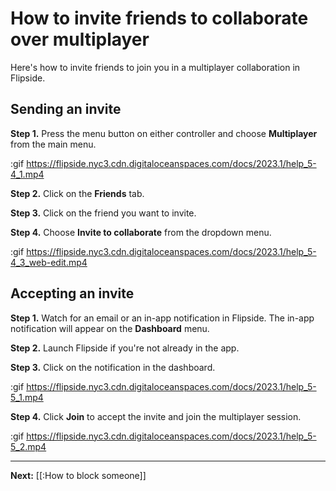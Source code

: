 # How to invite friends to collaborate over multiplayer

Here's how to invite friends to join you in a multiplayer collaboration in Flipside.

## Sending an invite

**Step 1.** Press the menu button on either controller and choose **Multiplayer** from the main menu.

:gif https://flipside.nyc3.cdn.digitaloceanspaces.com/docs/2023.1/help_5-4_1.mp4

**Step 2.** Click on the **Friends** tab.

**Step 3.** Click on the friend you want to invite.

**Step 4.** Choose **Invite to collaborate** from the dropdown menu.

:gif https://flipside.nyc3.cdn.digitaloceanspaces.com/docs/2023.1/help_5-4_3_web-edit.mp4

## Accepting an invite

**Step 1.** Watch for an email or an in-app notification in Flipside. The in-app notification will appear on the **Dashboard** menu.

**Step 2.** Launch Flipside if you're not already in the app.

**Step 3.** Click on the notification in the dashboard.

:gif https://flipside.nyc3.cdn.digitaloceanspaces.com/docs/2023.1/help_5-5_1.mp4

**Step 4.** Click **Join** to accept the invite and join the multiplayer session.

:gif https://flipside.nyc3.cdn.digitaloceanspaces.com/docs/2023.1/help_5-5_2.mp4

---

**Next:** [[:How to block someone]]
